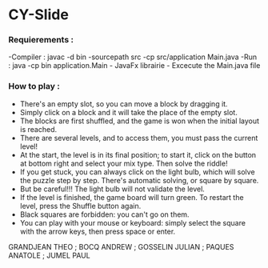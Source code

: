 # CY-Slide
<h3>Requierements :</h3>
-Compiler : javac -d bin -sourcepath src -cp src/application Main.java
-Run : java -cp bin application.Main
- JavaFx librairie
- Excecute the Main.java file

<h3>How to play :</h3> 

- There's an empty slot, so you can move a block by dragging it.
- Simply click on a block and it will take the place of the empty slot.
- The blocks are first shuffled, and the game is won when the initial layout is reached.
- There are several levels, and to access them, you must pass the current level!
- At the start, the level is in its final position; to start it, click on the button at bottom right and select your mix type.
Then solve the riddle!
- If you get stuck, you can always click on the light bulb, which will solve the puzzle step by step. There's automatic solving, 
or square by square.
- But be careful!!! The light bulb will not validate the level.
- If the level is finished, the game board will turn green. To restart the level, press the Shuffle button again.
- Black squares are forbidden: you can't go on them.
- You can play with your mouse or keyboard: simply select the square with the arrow keys, then press space or enter.
                    
                    
GRANDJEAN THEO ; BOCQ ANDREW ; GOSSELIN JULIAN ; PAQUES ANATOLE ; JUMEL PAUL
